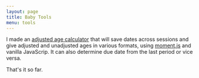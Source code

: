 ```yaml
---
layout: page
title: Baby Tools
menu: tools
---
```

I made an [adjusted age calculator](/tools/baby/aac.html) that will save dates across sessions and give adjusted and unadjusted ages in various formats, using [moment.js](https://momentjs.com) and vanilla JavaScrip.  It can also determine due date from the last period or vice versa.

That's it so far.

